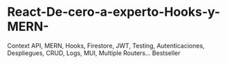 # React-De-cero-a-experto-Hooks-y-MERN-
Context API, MERN, Hooks, Firestore, JWT, Testing, Autenticaciones, Despliegues, CRUD, Logs, MUI, Multiple Routers... Bestseller
